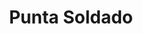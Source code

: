 ---
title: Punta Soldado
nombre_comunidad: Punta Soldado
municipio: Buenaventura
departamento: Valle del Cauca
descripcion: >-
  Comunidad ubicada en la cuenca baja del río Anchicaya al frente de la Bocana.
  Forma parte de la Bahía de Buenaventura a 13 km de la vía marítima del
  embarcadero. Su mayor autoridad es el consejo comunitario. Su vocación es la
  piscicultura y puede adelantarse trabajo con el grupo de piangueras y
  pescadores que es muy activo en la zona. Hay áreas de oportunidad en el
  trabajo de manejo de residuos.
num_personas: 370
num_familias: 100
min_distancia_casco_urbano: null
km_distancia_casco_urbano: null
vias_acceso: null
infraestructura_comunitaria: Puestos de Salud,Instituciones educativas (IE),Caseta comunal
liderazgo_comunidad:
  - Consejo Comunitario-máxima autoridad en territorio
  - ' Se pueden adelantar procesos organizativos con grupo de piangueras, asociación de pescadores, guías turísticos, grupo de residuos sólidos y gastronomía'
  - |+

inclusion_diversidad_genero: null
comentarios_conectividad: null
punto_SOLE: null
ppales_actividades_economicas_vocacion_productiva:
  - Piscicultura
  - Agricultura
comentarios_ppales_actividades_economicas_vocacion_productiva:
  - Pesca (98%).
comunidad_sostenible_uso_suelo: null
conectividad_minima: null
iniciativas_priorizadas:
  - Turismo
  - Pesca
org_focalizada:
  - Consejo Comunitartio Punta Soldado
riesgo: null
otros_programas_USAID:
  - Apoyo para la implementación del sistema híbrido de energía CELSIA S.A.
  - Creación de la Junta Administradora del Sistema de Energía-JASE
  - Programa de asistencia técnica agropecuaria-CELSIA S.A.
  - >-
    La ruta del coco y la piangua: Un camino para la gestión colectiva del
    Territorio (Convocatoria OIM)
  - >-
    Fortalecimiento de la junta administradora del servicio-JASE como eje de
    desarrollo económico y ambiental (Convocatoria USAID-IPA)
num_visitas_realizadas: 10
num_diagnosticos_rurales_participativos_realizados: 1
notas_infraestructura_salud_atencion_psicosocial: null
num_visitas_predio: 0
url: /comunidad-focaliza/punta-soldado
layout: comunidad

---